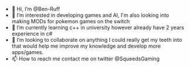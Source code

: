 - 👋 Hi, I’m @Ben-Ruff
- 👀 I’m interested in developing games and AI, I'm also looking into making MODs for pokemon games on the switch
- 🌱 I’m currently learning c++ in university however already have 2 years experience in c#
- 💞️ I’m looking to collaborate on anything I could really get my teeth into that would help me improve my knowledge and develop more apps/games.
- 📫 How to reach me contact me on twitter @SqueedsGaming

<!---
Ben-Ruff/Ben-Ruff is a ✨ special ✨ repository because its `README.md` (this file) appears on your GitHub profile.
You can click the Preview link to take a look at your changes.
--->
